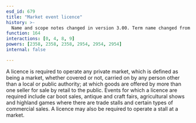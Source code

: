 ```yaml
---
esd_id: 679
title: "Market event licence"
history: >-
  Name and scope notes changed in version 3.00. Term name changed from 'Licence - car boot sales' to 'Licences - markets' in version 3.00.  Changed scope notes in version 3.07. Name changed to 'Market event licence' in version 4.00.
function: 164
interactions: [0, 4, 8, 9]
powers: [2358, 2358, 2358, 2954, 2954, 2954]
internal: false

---
```


A licence is required to operate any private market, which is defined as being a market, whether covered or not, carried on by any person other than a local or public authority; at which goods are offered by more than one seller for sale by retail to the public. Events for which a licence are required include car boot sales, antique and craft fairs, agricultural shows and highland games where there are trade stalls and certain types of commercial sales.  A licence may also be required to operate a stall at a market.

